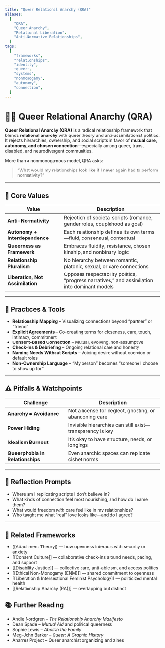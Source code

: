 ```yaml
---
title: "Queer Relational Anarchy (QRA)"
aliases:
  [
    "QRA",
    "Queer Anarchy",
    "Relational Liberation",
    "Anti-Normative Relationships",
  ]
tags:
  [
    "frameworks",
    "relationships",
    "identity",
    "queer",
    "systems",
    "nonmonogamy",
    "autonomy",
    "connection",
  ]
---
```


<!-- @format -->

# 🏳️‍🌈 Queer Relational Anarchy (QRA)

**Queer Relational Anarchy (QRA)** is a radical relationship framework that blends **relational anarchy** with queer theory and anti-assimilationist politics. It rejects hierarchies, ownership, and social scripts in favor of **mutual care, autonomy, and chosen connection**—especially among queer, trans, disabled, and neurodivergent communities.

More than a nonmonogamous model, QRA asks:

> “What would my relationships look like if I never again had to perform normativity?”

---

## 🧠 Core Values

| Value                            | Description                                                                                   |
| -------------------------------- | --------------------------------------------------------------------------------------------- |
| **Anti-Normativity**             | Rejection of societal scripts (romance, gender roles, couplehood as goal)                     |
| **Autonomy + Interdependence**   | Each relationship defines its own terms—fluid, consensual, contextual                         |
| **Queerness as Framework**       | Embraces fluidity, resistance, chosen kinship, and nonbinary logic                            |
| **Relationship Pluralism**       | No hierarchy between romantic, platonic, sexual, or care connections                          |
| **Liberation, Not Assimilation** | Opposes respectability politics, “progress narratives,” and assimilation into dominant models |

---

## 🔄 Practices & Tools

- **Relationship Mapping** – Visualizing connections beyond “partner” or “friend”
- **Explicit Agreements** – Co-creating terms for closeness, care, touch, intimacy, commitment
- **Consent-Based Connection** – Mutual, evolving, non-assumptive
- **Check-Ins & Debriefing** – Ongoing relational care and honesty
- **Naming Needs Without Scripts** – Voicing desire without coercion or default roles
- **Non-Ownership Language** – “My person” becomes “someone I choose to show up for”

---

## ⚠️ Pitfalls & Watchpoints

| Challenge                        | Description                                               |
| -------------------------------- | --------------------------------------------------------- |
| **Anarchy ≠ Avoidance**          | Not a license for neglect, ghosting, or abandoning care   |
| **Power Hiding**                 | Invisible hierarchies can still exist—transparency is key |
| **Idealism Burnout**             | It’s okay to have structure, needs, or longings           |
| **Queerphobia in Relationships** | Even anarchic spaces can replicate cishet norms           |

---

## 💬 Reflection Prompts

- Where am I replicating scripts I don’t believe in?
- What kinds of connection feel most nourishing, and how do I name them?
- What would freedom _with_ care feel like in my relationships?
- Who taught me what “real” love looks like—and do I agree?

---

## 🔗 Related Frameworks

- [[Attachment Theory]] — how openness interacts with security or anxiety
- [[Consent Culture]] — collaborative check-ins around needs, pacing, and support
- [[Disability Justice]] — collective care, anti-ableism, and access politics
- [[Ethical Non-Monogamy (ENM)]] — shared commitment to openness
- [[Liberation & Intersectional Feminist Psychology]] — politicized mental health
- [[Relationship Anarchy (RA)]] — overlapping but distinct

## 📚 Further Reading

- Andie Nordgren – _The Relationship Anarchy Manifesto_
- Dean Spade – _Mutual Aid_ and political queerness
- Sophie Lewis – _Abolish the Family_
- Meg-John Barker – _Queer: A Graphic History_
- Anarres Project – Queer anarchist organizing and zines
